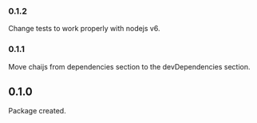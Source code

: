 ### 0.1.2
Change tests to work properly with nodejs v6.

### 0.1.1
Move chaijs from dependencies section to the devDependencies section.

## 0.1.0
Package created.
